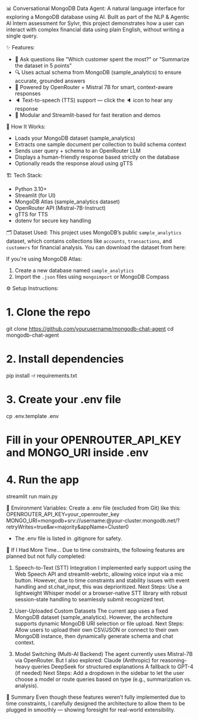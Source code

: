📊 Conversational MongoDB Data Agent:
A natural language interface for exploring a MongoDB database using AI. Built as part of the NLP & Agentic AI Intern assessment for Sylvr, this project demonstrates how a user can interact with complex financial data using plain English, without writing a single query.


✨ Features:
- 💬 Ask questions like "Which customer spent the most?" or "Summarize the dataset in 5 points"
- 🔍 Uses actual schema from MongoDB (sample_analytics) to ensure accurate, grounded answers
- 🧠 Powered by OpenRouter + Mistral 7B for smart, context-aware responses
- 🔈 Text-to-speech (TTS) support — click the 🔈 icon to hear any response
- 🧱 Modular and Streamlit-based for fast iteration and demos


🧠 How It Works:
- Loads your MongoDB dataset (sample_analytics)
- Extracts one sample document per collection to build schema context
- Sends user query + schema to an OpenRouter LLM
- Displays a human-friendly response based strictly on the database
- Optionally reads the response aloud using gTTS


🏗️ Tech Stack:
- Python 3.10+
- Streamlit (for UI)
- MongoDB Atlas (sample_analytics dataset)
- OpenRouter API (Mistral-7B-Instruct)
- gTTS for TTS
- dotenv for secure key handling


🗂️ Dataset Used:
This project uses MongoDB’s public `sample_analytics` dataset, which contains collections like `accounts`, `transactions`, and `customers` for financial analysis.
You can download the dataset from here: 

If you're using MongoDB Atlas:
1. Create a new database named `sample_analytics`
2. Import the `.json` files using `mongoimport` or MongoDB Compass


⚙️ Setup Instructions:

# 1. Clone the repo
git clone https://github.com/yourusername/mongodb-chat-agent
cd mongodb-chat-agent

# 2. Install dependencies
pip install -r requirements.txt

# 3. Create your .env file
cp .env.template .env
# Fill in your OPENROUTER_API_KEY and MONGO_URI inside .env

# 4. Run the app
streamlit run main.py


🔐 Environment Variables:
Create a .env file (excluded from Git) like this:
OPENROUTER_API_KEY=your_openrouter_key
MONGO_URI=mongodb+srv://username:<password>@your-cluster.mongodb.net/?retryWrites=true&w=majority&appName=Cluster0
* The .env file is listed in .gitignore for safety.



🚧 If I Had More Time...
Due to time constraints, the following features are planned but not fully completed:

1. Speech-to-Text (STT) Integration
I implemented early support using the Web Speech API and streamlit-webrtc, allowing voice input via a mic button. However, due to time constraints and stability issues with event handling and st.chat_input, this was deprioritized.
Next Steps: Use a lightweight Whisper model or a browser-native STT library with robust session-state handling to seamlessly submit recognized text.

2. User-Uploaded Custom Datasets
The current app uses a fixed MongoDB dataset (sample_analytics). However, the architecture supports dynamic MongoDB URI selection or file upload.
Next Steps: Allow users to upload their own CSV/JSON or connect to their own MongoDB instance, then dynamically generate schema and chat context.

3. Model Switching (Multi-AI Backend)
The agent currently uses Mistral-7B via OpenRouter. But I also explored:
Claude (Anthropic) for reasoning-heavy queries
DeepSeek for structured explanations
A fallback to GPT-4 (if needed)
Next Steps: Add a dropdown in the sidebar to let the user choose a model or route queries based on type (e.g., summarization vs. analysis).


🎯 Summary
Even though these features weren’t fully implemented due to time constraints, I carefully designed the architecture to allow them to be plugged in smoothly — showing foresight for real-world extensibility.

